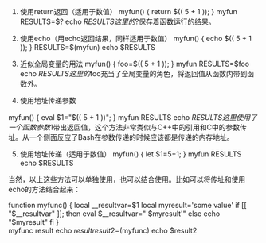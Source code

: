 1. 使用return返回（适用于数值）
myfun() {
 return $(( 5 + 1 )); 
}
 myfun
 RESULTS=$?
 echo $RESULTS
这里的$?保存着函数运行的结果。

2. 使用echo（用echo返回结果，同样适用于数值）
myfun() {
 echo $(( 5 + 1 ));
}
RESULTS=$(myfun)
echo $RESULTS
3. 近似全局变量的用法
myfun() {
 foo=$(( 5 + 1 )); 
}
myfun
RESULTS=$foo
echo $RESULTS
这里的$foo充当了全局变量的角色，将返回值从函数内带到函数外。

4. 使用地址传递参数

myfun() {
 eval $1="\$(( 5 + 1 ))"; 
}
myfun RESULTS
echo $RESULTS
这里使用了一个函数参数$1带出返回值，这个方法非常类似与C++中的引用和C中的参数传址。从一个侧面反应了Bash在参数传递的时候应该都是传递的内存地址。

5. 使用地址传递（适用于数值）
myfun() {
 let $1=5+1; 
}
myfun RESULTS
echo $RESULTS

当然，以上这些方法可以单独使用，也可以结合使用。比如可以将传址和使用echo的方法结合起来：
 

function myfunc()
 {
 local  __resultvar=$1
 local  myresult='some value' 
 if [[ "$__resultvar" ]]; then
 eval $__resultvar="'$myresult'" 
 else 
 echo "$myresult"
 fi 
}   
myfunc result 
echo $result 
result2=$(myfunc) 
echo $result2
